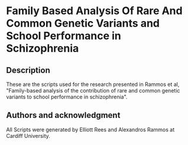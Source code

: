 # Family Based Analysis Of Rare And Common Genetic Variants and School Performance in Schizophrenia


## Description
These are the scripts used for the research presented in Rammos et al, "Family-based analysis of the contribution of rare and common genetic variants to school performance in schizophrenia". 


## Authors and acknowledgment
All Scripts were generated by Elliott Rees and Alexandros Rammos at Cardiff University.
